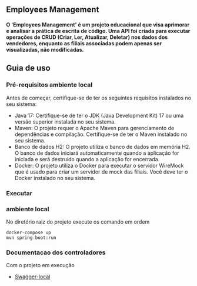 ## Employees Management

#### O 'Employees Management' é um projeto educacional que visa aprimorar e analisar a prática de escrita de código. Uma API foi criada para executar operações de CRUD (Criar, Ler, Atualizar, Deletar) nos dados dos vendedores, enquanto as filiais associadas podem apenas ser visualizadas, não modificadas.

## <a name="guia-de-uso"></a>Guia de uso
### <a name="pre-requisitos-local"></a>Pré-requisitos ambiente local
Antes de começar, certifique-se de ter os seguintes requisitos instalados no seu sistema:

- Java 17: Certifique-se de ter o JDK (Java Development Kit) 17 ou uma versão superior instalada no seu sistema.
- Maven: O projeto requer o Apache Maven para gerenciamento de dependências e compilação. Certifique-se de ter o Maven instalado no seu sistema.
- Banco de dados H2: O projeto utiliza o banco de dados em memória H2. O banco de dados iniciará automaticamente quando a aplicação for iniciada e será destruído quando a aplicação for encerrada.
- Docker: O projeto utiliza o Docker para executar o servidor WireMock que é usado para criar um servidor de mock das filiais. Você deve ter o Docker instalado no seu sistema.

### <a name="executar-api"></a>Executar
### <a name="ambiente-local"></a>ambiente local
No diretório raiz do projeto execute os comando em ordem
````
docker-compose up
mvn spring-boot:run  
````

### Documentacao dos controladores
Com o projeto em execução
* [Swagger-local](http://localhost:8080/swagger-ui/index.html)
